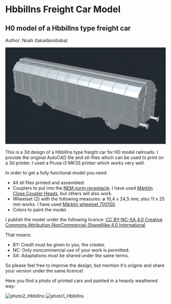 # Hbbillns Freight Car Model

## H0 model of a Hbbillns type freight car

Author: Noah (takadanobaba)

![Screenshot](Hbbillns_Modell_Screenshot.png)

This is a 3d design of a Hbbillns type freight car for H0 model railroads. I provide the original AutoCAD file and stl-files which can be used to print on a 3d printer. I used a Prusa i3 MK3S printer which works very well.

In order to get a fully functional model you need:

- All stl files printed and assembled.
- Couplers to put into the [NEM norm receptacle](https://www.morop.eu/images/NEM_register/NEM_E/nem362_en_2004.pdf). I have used [Märklin Close Coupler Heads](https://www.maerklin.de/de/produkte/details/article/72000), but others will also work.
- Wheelset (2) with the following measures: ø 10,4 x 24,5 mm; also 11 x 25 mm works. I have used [Märklin wheelset 700150](https://www.maerklinshop.de/en/detail/index/sArticle/33206).
- Colors to paint the model.

I publish the model under the following licence: [CC BY-NC-SA 4.0 Creative Commons Attribution-NonCommercial-ShareAlike 4.0 International](https://creativecommons.org/licenses/by-nc-sa/4.0/)

That means:

- BY: Credit must be given to you, the creator.
- NC: Only noncommercial use of your work is permitted.
- SA: Adaptations must be shared under the same terms.

So please feel free to improve the design, but mention it's origine and share your version under the same licence!

Here you find a photo of printed cars and painted in a heavily weathered way:

![photo2_Hbbillns](https://github.com/user-attachments/assets/35b275f6-2e0c-4339-a17b-1ff9d54332d3)
![photo1_Hbbillns](https://github.com/user-attachments/assets/ec8ec26e-3f31-423e-b73c-9dc600e6ad87)
